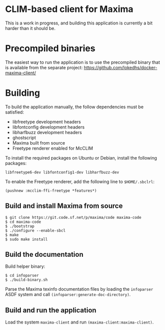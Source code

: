 CLIM-based client for Maxima
============================

This is a work in progress, and building this application is currently
a bit harder than it should be.

Precompiled binaries
====================

The easiest way to run the application is to use the precompiled
binary that is available from the separate project:
https://github.com/lokedhs/docker-maxima-client/

Building
========

To build the application manually, the follow dependencies must be satisfied:

  - libfreetype development headers
  - libfontconfig development headers
  - libharfbuzz development headers
  - ghostscript
  - Maxima built from source
  - Freetype renderer enabled for McCLIM

To install the required packages on Ubuntu or Debian, install the
following packages:

```
libfreetype6-dev libfontconfig1-dev libharfbuzz-dev
```

To enable the Freetype renderer, add the following line to
`$HOME/.sbclrl`:

```
(pushnew :mcclim-ffi-freetype *features*)
```

Build and install Maxima from source
------------------------------------

```
$ git clone https://git.code.sf.net/p/maxima/code maxima-code
$ cd maxima-code
$ ./bootstrap
$ ./configure --enable-sbcl
$ make
$ sudo make install
```

Build the documentation
-----------------------

Build helper binary:

```
$ cd infoparser
$ ./build-binary.sh

```

Parse the Maxima texinfo documentation files by loading the
`infoparser` ASDF system and call
`(infoparser:generate-doc-directory)`.


Build and run the application
-----------------------------

Load the system `maxima-client` and run
`(maxima-client:maxima-client)`.
